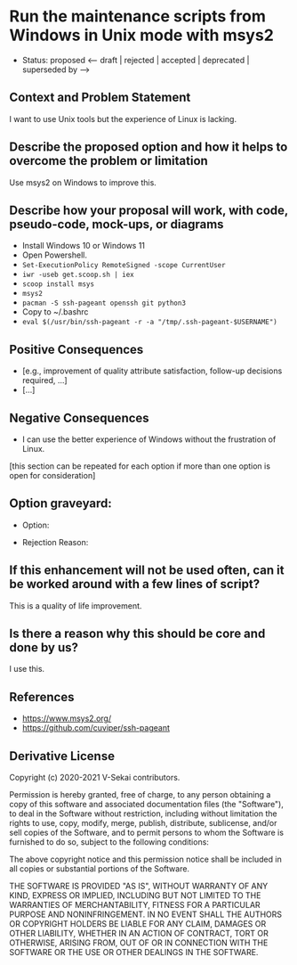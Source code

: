 # Run the maintenance scripts from Windows in Unix mode with msys2

- Status: proposed <-- draft | rejected | accepted | deprecated | superseded by -->

## Context and Problem Statement

I want to use Unix tools but the experience of Linux is lacking.

## Describe the proposed option and how it helps to overcome the problem or limitation

Use msys2 on Windows to improve this.

## Describe how your proposal will work, with code, pseudo-code, mock-ups, or diagrams

- Install Windows 10 or Windows 11
- Open Powershell.
- `Set-ExecutionPolicy RemoteSigned -scope CurrentUser`
- `iwr -useb get.scoop.sh | iex`
- `scoop install msys`
- `msys2`
- `pacman -S ssh-pageant openssh git python3`
- Copy to ~/.bashrc
- `eval $(/usr/bin/ssh-pageant -r -a "/tmp/.ssh-pageant-$USERNAME")`

## Positive Consequences <!-- optional -->

- [e.g., improvement of quality attribute satisfaction, follow-up decisions required, …]
- […]

## Negative Consequences <!-- optional -->

- I can use the better experience of Windows without the frustration of Linux.

[this section can be repeated for each option if more than one option is open for consideration]

## Option graveyard: <!-- same as above -->

- Option:
<!-- [List the proposed options no longer open for consideration.] -->
- Rejection Reason:
<!-- [List the reasons for the rejection: (the Bad traits)] -->

## If this enhancement will not be used often, can it be worked around with a few lines of script?

This is a quality of life improvement.

## Is there a reason why this should be core and done by us?

I use this.

## References <!-- optional -->

- https://www.msys2.org/
- https://github.com/cuviper/ssh-pageant

## Derivative License

Copyright (c) 2020-2021 V-Sekai contributors.

Permission is hereby granted, free of charge, to any person obtaining a copy
of this software and associated documentation files (the "Software"), to deal
in the Software without restriction, including without limitation the rights
to use, copy, modify, merge, publish, distribute, sublicense, and/or sell
copies of the Software, and to permit persons to whom the Software is
furnished to do so, subject to the following conditions:

The above copyright notice and this permission notice shall be included in all
copies or substantial portions of the Software.

THE SOFTWARE IS PROVIDED "AS IS", WITHOUT WARRANTY OF ANY KIND, EXPRESS OR
IMPLIED, INCLUDING BUT NOT LIMITED TO THE WARRANTIES OF MERCHANTABILITY,
FITNESS FOR A PARTICULAR PURPOSE AND NONINFRINGEMENT. IN NO EVENT SHALL THE
AUTHORS OR COPYRIGHT HOLDERS BE LIABLE FOR ANY CLAIM, DAMAGES OR OTHER
LIABILITY, WHETHER IN AN ACTION OF CONTRACT, TORT OR OTHERWISE, ARISING FROM,
OUT OF OR IN CONNECTION WITH THE SOFTWARE OR THE USE OR OTHER DEALINGS IN THE
SOFTWARE.

